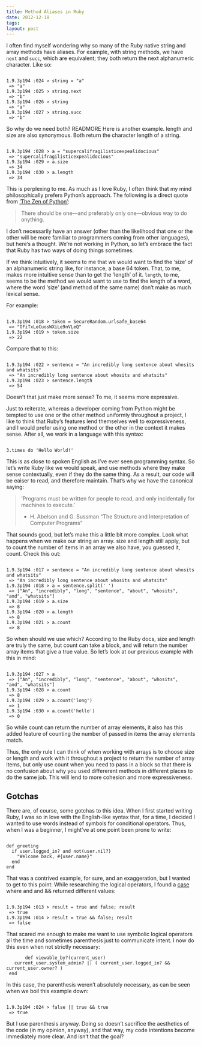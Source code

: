 ```yaml
---
title: Method Aliases in Ruby
date: 2012-12-18
tags:
layout: post
---
```


I often find myself wondering why so many of the Ruby native string and array methods have aliases. For example, with string methods, we have `next` and `succ`, which are equivalent; they both return the next alphanumeric character. Like so:


<pre><code class='bash'>
1.9.3p194 :024 > string = "a"
 => "a"
1.9.3p194 :025 > string.next
 => "b"
1.9.3p194 :026 > string
 => "a"
1.9.3p194 :027 > string.succ
 => "b"
</code></pre>

So why do we need both? READMORE Here is another example. length and size are also synonymous. Both return the character length of a string.

<pre><code class='bash'>
1.9.3p194 :028 > a = "supercalifragilisticexpealidocious"
 => "supercalifragilisticexpealidocious"
1.9.3p194 :029 > a.size
 => 34
1.9.3p194 :030 > a.length
 => 34
</code></pre>

This is perplexing to me. As much as I love Ruby, I often think that my mind philosophically prefers Python’s approach. The following is a direct quote from [‘The Zen of Python’](http://www.python.org/dev/peps/pep-0020/):

> There should be one—and preferably only one—obvious way to do anything.

I don’t necessarily have an answer (other than the likelihood that one or the other will be more familiar to programmers coming from other languages), but here’s a thought. We’re not working in Python, so let’s embrace the fact that Ruby has two ways of doing things sometimes.

If we think intuitively, it seems to me that we would want to find the ‘size’ of an alphanumeric string like, for instance, a base 64 token. That, to me, makes more intuitive sense than to get the ‘length’ of it. `length`, to me, seems to be the method we would want to use to find the length of a word, where the word ‘size’ (and method of the same name) don’t make as much lexical sense.

For example:

<pre><code class='bash'>
1.9.3p194 :018 > token = SecureRandom.urlsafe_base64
 => "OFiTxLeCuosWXiLe9nVLeQ"
1.9.3p194 :019 > token.size
 => 22
</code></pre>

Compare that to this:

<pre><code class='bash'>
1.9.3p194 :022 > sentence = "An incredibly long sentence about whosits and whatsits"
 => "An incredibly long sentence about whosits and whatsits"
1.9.3p194 :023 > sentence.length
 => 54
</code></pre>

Doesn’t that just make more sense? To me, it seems more expressive.

Just to reiterate, whereas a developer coming from Python might be tempted to use one or the other method uniformly throughout a project, I like to think that Ruby’s features lend themselves well to expressiveness, and I would prefer using one method or the other in the context it makes sense. After all, we work in a language with this syntax:

<pre><code class='ruby'>
3.times do 'Hello World!'
</code></pre>

This is as close to spoken English as I’ve ever seen programming syntax. So let’s write Ruby like we would speak, and use methods where they make sense contextually, even if they do the same thing. As a result, our code will be eaiser to read, and therefore maintain. That’s why we have the canonical saying:

> ‘Programs must be written for people to read, and only incidentally for machines to execute.’
> - H. Abelson and G. Sussman “The Structure and Interpretation of Computer Programs”

That sounds good, but let’s make this a little bit more complex. Look what happens when we make our string an array. size and length still apply, but to count the number of items in an array we also have, you guessed it, count. Check this out:

<pre><code class='ruby'>
1.9.3p194 :017 > sentence = "An incredibly long sentence about whosits and whatsits"
 => "An incredibly long sentence about whosits and whatsits"
1.9.3p194 :018 > a = sentence.split(' ')
 => ["An", "incredibly", "long", "sentence", "about", "whosits", "and", "whatsits"]
1.9.3p194 :019 > a.size
 => 8
1.9.3p194 :020 > a.length
 => 8
1.9.3p194 :021 > a.count
 => 8
</code></pre>

So when should we use which? According to the Ruby docs, size and length are truly the same, but count can take a block, and will return the number array items that give a true value. So let’s look at our previous example with this in mind:

<pre><code class='ruby'>
1.9.3p194 :027 > a
 => ["An", "incredibly", "long", "sentence", "about", "whosits", "and", "whatsits"] 
1.9.3p194 :028 > a.count
 => 8 
1.9.3p194 :029 > a.count('long')
 => 1 
1.9.3p194 :030 > a.count('hello')
 => 0 
</code></pre>

So while count can return the number of array elements, it also has this added feature of counting the number of passed in items the array elements match.

Thus, the only rule I can think of when working with arrays is to choose size or length and work with it throughout a project to return the number of array items, but only use count when you need to pass in a block so that there is no confusion about why you used differerent methods in different places to do the same job. This will lend to more cohesion and more expressiveness.

## Gotchas

There are, of course, some gotchas to this idea. When I first started writing Ruby, I was so in love with the English-like syntax that, for a time, I decided I wanted to use words instead of symbols for conditional operators. Thus, when I was a beginner, I might’ve at one point been prone to write:

<pre><code class='ruby'>
def greeting
  if user.logged_in? and not(user.nil?)
    "Welcome back, #{user.name}"
  end
end
</code></pre>

That was a contrived example, for sure, and an exaggeration, but I wanted to get to this point: While researching the logical operators, I found a [case](http://blog.internautdesign.com/2007/5/30/ruby-operator-precedence-gotcha-logical-and) where and and && returned different values:

<pre><code class='ruby'>
1.9.3p194 :013 > result = true and false; result
 => true
1.9.3p194 :014 > result = true && false; result
 => false
</code></pre>

That scared me enough to make me want to use symbolic logical operators all the time and sometimes parenthesis just to communicate intent. I now do this even when not strictly necessary:

           def viewable_by?(current_user)
       current_user.system_admin? || ( current_user.logged_in? && current_user.owner? )
     end

In this case, the parenthesis weren’t absolutely necessary, as can be seen when we boil this example down:

<pre><code class='ruby'>
1.9.3p194 :024 > false || true && true
 => true
</code></pre>

But I use parenthesis anyway. Doing so doesn’t sacrifice the aesthetics of the code (in my opinion, anyway), and that way, my code intentions become immediately more clear. And isn’t that the goal?


